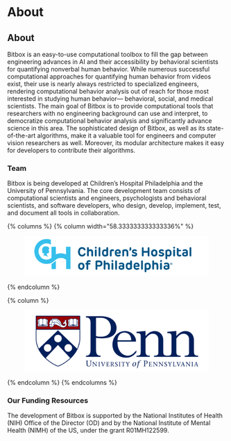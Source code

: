 # About

## About

Bitbox is an easy-to-use computational toolbox to fill the gap between engineering advances in AI and their accessibility by behavioral scientists for quantifying nonverbal human behavior. While numerous successful computational approaches for quantifying human behavior from videos exist, their use is nearly always restricted to specialized engineers, rendering computational behavior analysis out of reach for those most interested in studying human behavior— behavioral, social, and medical scientists. The main goal of Bitbox is to provide computational tools that researchers with no engineering background can use and interpret, to democratize computational behavior analysis and significantly advance science in this area. The sophisticated design of Bitbox, as well as its state-of-the-art algorithms, make it a valuable tool for engineers and computer vision researchers as well. Moreover, its modular architecture makes it easy for developers to contribute their algorithms.

### Team

Bitbox is being developed at Children’s Hospital Philadelphia and the University of Pennsylvania. The core development team consists of computational scientists and engineers, psychologists and behavioral scientists, and software developers, who design, develop, implement, test, and document all tools in collaboration.

{% columns %}
{% column width="58.333333333333336%" %}
<figure><img src="../.gitbook/assets/CHOP-Logo.png" alt=""><figcaption></figcaption></figure>
{% endcolumn %}

{% column %}
<figure><img src="../.gitbook/assets/UniversityofPennsylvania_FullLogo_RGB-4_0.png" alt=""><figcaption></figcaption></figure>
{% endcolumn %}
{% endcolumns %}

### Our Funding Resources

The development of Bitbox is supported by the National Institutes of Health (NIH) Office of the Director (OD) and by the National Institute of Mental Health (NIMH) of the US, under the grant R01MH122599.

<figure><img src="https://upload.wikimedia.org/wikipedia/commons/a/a0/NIH-NIMH-logo-new.png" alt="" width="188"><figcaption></figcaption></figure>
